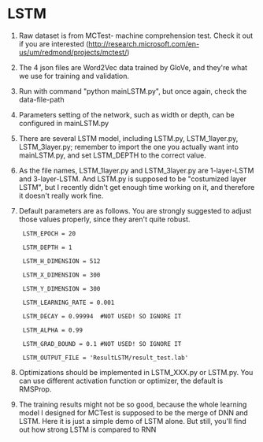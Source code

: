 # LSTM

1. Raw dataset is from MCTest- machine comprehension test. Check it out if you are interested (http://research.microsoft.com/en-us/um/redmond/projects/mctest/)

2. The 4 json files are Word2Vec data trained by GloVe, and they're what we use for training and validation.

3. Run with command "python mainLSTM.py", but once again, check the data-file-path

4. Parameters setting of the network, such as width or depth, can be configured in mainLSTM.py

5. There are several LSTM model, including LSTM.py, LSTM_1layer.py, LSTM_3layer.py; remember to import the one you actually want into mainLSTM.py, and set LSTM_DEPTH to the correct value.

6. As the file names, LSTM_1layer.py and LSTM_3layer.py are 1-layer-LSTM and 3-layer-LSTM. And LSTM.py is supposed to be "costumized layer LSTM", but I recently didn't get enough time working on it, and therefore it doesn't really work fine. 

7. Default parameters are as follows. You are strongly suggested to adjust those values properly, since they aren't quite robust.
        
        LSTM_EPOCH = 20

        LSTM_DEPTH = 1

        LSTM_H_DIMENSION = 512
      
        LSTM_X_DIMENSION = 300
      
        LSTM_Y_DIMENSION = 300
      
        LSTM_LEARNING_RATE = 0.001

        LSTM_DECAY = 0.99994  #NOT USED! SO IGNORE IT
      
        LSTM_ALPHA = 0.99
      
        LSTM_GRAD_BOUND = 0.1 #NOT USED! SO IGNORE IT
      
        LSTM_OUTPUT_FILE = 'ResultLSTM/result_test.lab'

8. Optimizations should be implemented in LSTM_XXX.py or LSTM.py. You can use different activation function or optimizer, the default is RMSProp.

9. The training results might not be so good, because the whole learning model I designed for MCTest is supposed to be the merge of DNN and LSTM. Here it is just a simple demo of LSTM alone. But still, you'll find out how strong LSTM is compared to RNN  
